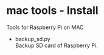 # mac tools - Install

Tools for Raspberry Pi  on MAC <br/>
- backup_sd.py <br/>
  Backup SD card of Raspberry Pi. <br/>
